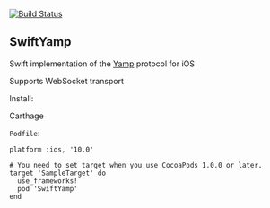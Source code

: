 [![Build Status](https://www.bitrise.io/app/5e77e826a80f7127/status.svg?token=c9VORAwDexEavp7T-DPt5g&branch=master)](https://www.bitrise.io/app/5e77e826a80f7127)

## SwiftYamp

Swift implementation of the [Yamp](https://github.com/yyyar/yamp) protocol for iOS

Supports WebSocket transport

Install:

Carthage

`Podfile`:

  ```ogdl
  platform :ios, '10.0'

  # You need to set target when you use CocoaPods 1.0.0 or later.
  target 'SampleTarget' do
    use_frameworks!
    pod 'SwiftYamp'
  end
  ```
